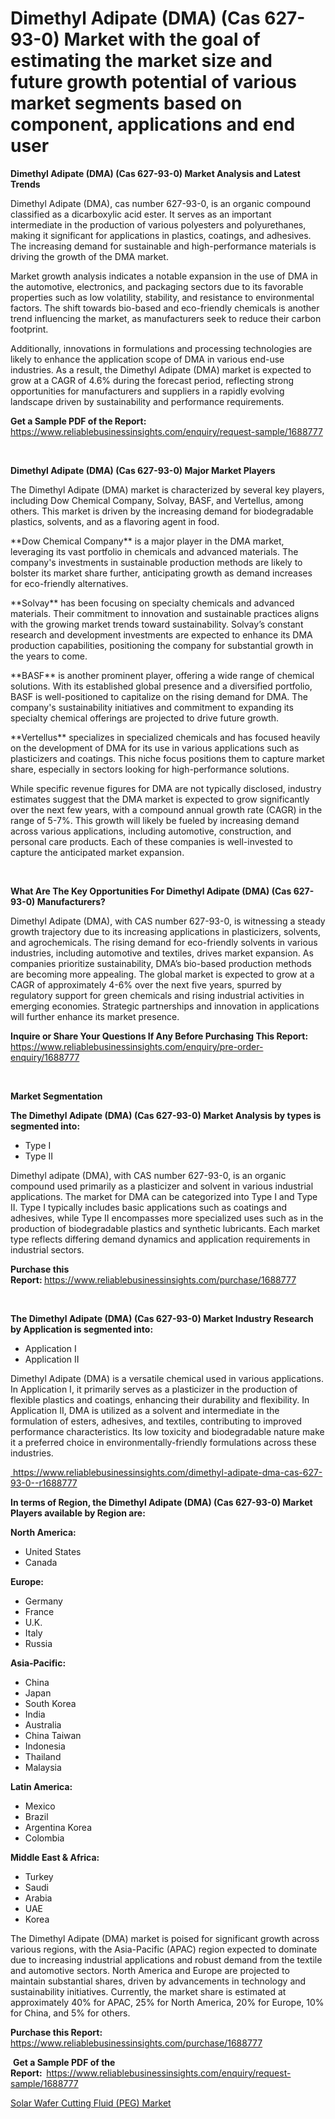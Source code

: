 <p><h1>Dimethyl Adipate (DMA) (Cas 627-93-0) Market with the goal of estimating the market size and future growth potential of various market segments based on component, applications and end user</h1></p><p><strong>Dimethyl Adipate (DMA) (Cas 627-93-0) Market Analysis and Latest Trends</strong></p>
<p><p>Dimethyl Adipate (DMA), cas number 627-93-0, is an organic compound classified as a dicarboxylic acid ester. It serves as an important intermediate in the production of various polyesters and polyurethanes, making it significant for applications in plastics, coatings, and adhesives. The increasing demand for sustainable and high-performance materials is driving the growth of the DMA market. </p><p>Market growth analysis indicates a notable expansion in the use of DMA in the automotive, electronics, and packaging sectors due to its favorable properties such as low volatility, stability, and resistance to environmental factors. The shift towards bio-based and eco-friendly chemicals is another trend influencing the market, as manufacturers seek to reduce their carbon footprint.</p><p>Additionally, innovations in formulations and processing technologies are likely to enhance the application scope of DMA in various end-use industries. As a result, the Dimethyl Adipate (DMA) market is expected to grow at a CAGR of 4.6% during the forecast period, reflecting strong opportunities for manufacturers and suppliers in a rapidly evolving landscape driven by sustainability and performance requirements.</p></p>
<p><strong>Get a Sample PDF of the Report:&nbsp;</strong> <a href="https://www.reliablebusinessinsights.com/enquiry/request-sample/1688777?utm_campaign=3100&utm_medium=2&utm_source=Github&utm_content=ia&utm_term=26032025&utm_id=dimethyl-adipate-dma-cas-627-93-0">https://www.reliablebusinessinsights.com/enquiry/request-sample/1688777</a></p>
<p>&nbsp;</p>
<p><strong>Dimethyl Adipate (DMA) (Cas 627-93-0) Major Market Players</strong></p>
<p><p>The Dimethyl Adipate (DMA) market is characterized by several key players, including Dow Chemical Company, Solvay, BASF, and Vertellus, among others. This market is driven by the increasing demand for biodegradable plastics, solvents, and as a flavoring agent in food.</p><p>**Dow Chemical Company** is a major player in the DMA market, leveraging its vast portfolio in chemicals and advanced materials. The company's investments in sustainable production methods are likely to bolster its market share further, anticipating growth as demand increases for eco-friendly alternatives.</p><p>**Solvay** has been focusing on specialty chemicals and advanced materials. Their commitment to innovation and sustainable practices aligns with the growing market trends toward sustainability. Solvay’s constant research and development investments are expected to enhance its DMA production capabilities, positioning the company for substantial growth in the years to come.</p><p>**BASF** is another prominent player, offering a wide range of chemical solutions. With its established global presence and a diversified portfolio, BASF is well-positioned to capitalize on the rising demand for DMA. The company's sustainability initiatives and commitment to expanding its specialty chemical offerings are projected to drive future growth.</p><p>**Vertellus** specializes in specialized chemicals and has focused heavily on the development of DMA for its use in various applications such as plasticizers and coatings. This niche focus positions them to capture market share, especially in sectors looking for high-performance solutions.</p><p>While specific revenue figures for DMA are not typically disclosed, industry estimates suggest that the DMA market is expected to grow significantly over the next few years, with a compound annual growth rate (CAGR) in the range of 5-7%. This growth will likely be fueled by increasing demand across various applications, including automotive, construction, and personal care products. Each of these companies is well-invested to capture the anticipated market expansion.</p></p>
<p>&nbsp;</p>
<p><strong>What Are The Key Opportunities For Dimethyl Adipate (DMA) (Cas 627-93-0) Manufacturers?</strong></p>
<p><p>Dimethyl Adipate (DMA), with CAS number 627-93-0, is witnessing a steady growth trajectory due to its increasing applications in plasticizers, solvents, and agrochemicals. The rising demand for eco-friendly solvents in various industries, including automotive and textiles, drives market expansion. As companies prioritize sustainability, DMA’s bio-based production methods are becoming more appealing. The global market is expected to grow at a CAGR of approximately 4-6% over the next five years, spurred by regulatory support for green chemicals and rising industrial activities in emerging economies. Strategic partnerships and innovation in applications will further enhance its market presence.</p></p>
<p><strong>Inquire or Share Your Questions If Any Before Purchasing This Report:</strong> <a href="https://www.reliablebusinessinsights.com/enquiry/pre-order-enquiry/1688777?utm_campaign=3100&utm_medium=2&utm_source=Github&utm_content=ia&utm_term=26032025&utm_id=dimethyl-adipate-dma-cas-627-93-0">https://www.reliablebusinessinsights.com/enquiry/pre-order-enquiry/1688777</a></p>
<p>&nbsp;</p>
<p><strong>Market Segmentation</strong></p>
<p><strong>The Dimethyl Adipate (DMA) (Cas 627-93-0) Market Analysis by types is segmented into:</strong></p>
<p><ul><li>Type I</li><li>Type II</li></ul></p>
<p><p>Dimethyl adipate (DMA), with CAS number 627-93-0, is an organic compound used primarily as a plasticizer and solvent in various industrial applications. The market for DMA can be categorized into Type I and Type II. Type I typically includes basic applications such as coatings and adhesives, while Type II encompasses more specialized uses such as in the production of biodegradable plastics and synthetic lubricants. Each market type reflects differing demand dynamics and application requirements in industrial sectors.</p></p>
<p><strong>Purchase this Report:&nbsp;</strong><a href="https://www.reliablebusinessinsights.com/purchase/1688777?utm_campaign=3100&utm_medium=2&utm_source=Github&utm_content=ia&utm_term=26032025&utm_id=dimethyl-adipate-dma-cas-627-93-0">https://www.reliablebusinessinsights.com/purchase/1688777</a></p>
<p>&nbsp;</p>
<p><strong>The Dimethyl Adipate (DMA) (Cas 627-93-0) Market Industry Research by Application is segmented into:</strong></p>
<p><ul><li>Application I</li><li>Application II</li></ul></p>
<p><p>Dimethyl Adipate (DMA) is a versatile chemical used in various applications. In Application I, it primarily serves as a plasticizer in the production of flexible plastics and coatings, enhancing their durability and flexibility. In Application II, DMA is utilized as a solvent and intermediate in the formulation of esters, adhesives, and textiles, contributing to improved performance characteristics. Its low toxicity and biodegradable nature make it a preferred choice in environmentally-friendly formulations across these industries.</p></p>
<p><a href="https://www.reliablebusinessinsights.com/dimethyl-adipate-dma-cas-627-93-0--r1688777?utm_campaign=3100&utm_medium=2&utm_source=Github&utm_content=ia&utm_term=26032025&utm_id=dimethyl-adipate-dma-cas-627-93-0">&nbsp;https://www.reliablebusinessinsights.com/dimethyl-adipate-dma-cas-627-93-0--r1688777</a></p>
<p><strong>In terms of Region, the Dimethyl Adipate (DMA) (Cas 627-93-0) Market Players available by Region are:</strong></p>
<p>
    <p> <strong> North America: </strong>
        <ul>
            <li>United States</li>
            <li>Canada</li>
        </ul>
        </p> 
    <p> <strong> Europe: </strong>
        <ul>
            <li>Germany</li>
            <li>France</li>
            <li>U.K.</li>
            <li>Italy</li>
            <li>Russia</li>
        </ul>
        </p> 
    <p> <strong> Asia-Pacific: </strong>
        <ul>
            <li>China</li>
            <li>Japan</li>
            <li>South Korea</li>
            <li>India</li>
            <li>Australia</li>
            <li>China Taiwan</li>
            <li>Indonesia</li>
            <li>Thailand</li>
            <li>Malaysia</li>
        </ul>
        </p> 
    <p> <strong> Latin America: </strong>
        <ul>
            <li>Mexico</li>
            <li>Brazil</li>
            <li>Argentina Korea</li>
            <li>Colombia</li>
        </ul>
        </p> 
    <p> <strong> Middle East & Africa: </strong>
        <ul>
            <li>Turkey</li>
            <li>Saudi</li>
            <li>Arabia</li>
            <li>UAE</li>
            <li>Korea</li>
        </ul>
    </p>
    </p>
<p><p>The Dimethyl Adipate (DMA) market is poised for significant growth across various regions, with the Asia-Pacific (APAC) region expected to dominate due to increasing industrial applications and robust demand from the textile and automotive sectors. North America and Europe are projected to maintain substantial shares, driven by advancements in technology and sustainability initiatives. Currently, the market share is estimated at approximately 40% for APAC, 25% for North America, 20% for Europe, 10% for China, and 5% for others.</p></p>
<p><strong>Purchase this Report: </strong><a href="https://www.reliablebusinessinsights.com/purchase/1688777?utm_campaign=3100&utm_medium=2&utm_source=Github&utm_content=ia&utm_term=26032025&utm_id=dimethyl-adipate-dma-cas-627-93-0">https://www.reliablebusinessinsights.com/purchase/1688777</a></p>
<p>&nbsp;<strong>Get a Sample PDF of the Report:&nbsp;&nbsp;</strong><a href="https://www.reliablebusinessinsights.com/enquiry/request-sample/1688777?utm_campaign=3100&utm_medium=2&utm_source=Github&utm_content=ia&utm_term=26032025&utm_id=dimethyl-adipate-dma-cas-627-93-0">https://www.reliablebusinessinsights.com/enquiry/request-sample/1688777</a></p>
<p><strong></strong></p>
<p><p><a href="https://github.com/lynlynyusay/Market-Research-Report-List-1/blob/main/solar-wafer-cutting-fluid-peg-market.md?utm_campaign=3100&utm_medium=2&utm_source=Github&utm_content=ia&utm_term=26032025&utm_id=dimethyl-adipate-dma-cas-627-93-0">Solar Wafer Cutting Fluid (PEG) Market</a></p></p>